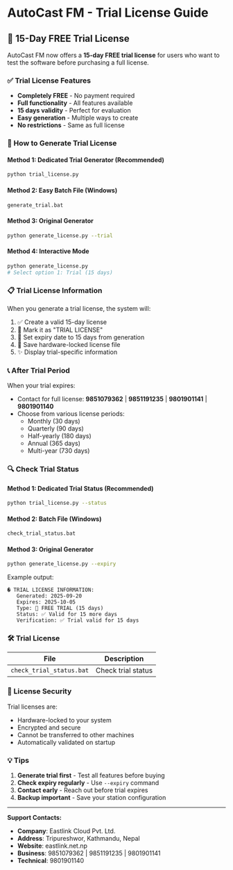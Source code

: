 # AutoCast FM - Trial License Guide

## 🎯 15-Day FREE Trial License

AutoCast FM now offers a **15-day FREE trial license** for users who want to test the software before purchasing a full license.

### ✅ Trial License Features

- **Completely FREE** - No payment required
- **Full functionality** - All features available
- **15 days validity** - Perfect for evaluation
- **Easy generation** - Multiple ways to create
- **No restrictions** - Same as full license

### 🚀 How to Generate Trial License

#### Method 1: Dedicated Trial Generator (Recommended)
```bash
python trial_license.py
```

#### Method 2: Easy Batch File (Windows)
```bash
generate_trial.bat
```

#### Method 3: Original Generator
```bash
python generate_license.py --trial
```

#### Method 4: Interactive Mode
```bash
python generate_license.py
# Select option 1: Trial (15 days)
```

### 📋 Trial License Information

When you generate a trial license, the system will:

1. ✅ Create a valid 15-day license
2. 🎯 Mark it as "TRIAL LICENSE" 
3. 📅 Set expiry date to 15 days from generation
4. 💾 Save hardware-locked license file
5. ✨ Display trial-specific information

### 📞 After Trial Period

When your trial expires:
- Contact for full license: **9851079362** | **9851191235** | **9801901141** | **9801901140**
- Choose from various license periods:
  - Monthly (30 days)
  - Quarterly (90 days) 
  - Half-yearly (180 days)
  - Annual (365 days)
  - Multi-year (730 days)

### 🔍 Check Trial Status

#### Method 1: Dedicated Trial Status (Recommended)
```bash
python trial_license.py --status
```

#### Method 2: Batch File (Windows)
```bash
check_trial_status.bat
```

#### Method 3: Original Generator
```bash
python generate_license.py --expiry
```

Example output:
```
� TRIAL LICENSE INFORMATION:
   Generated: 2025-09-20
   Expires: 2025-10-05
   Type: 🎯 FREE TRIAL (15 days)
   Status: ✅ Valid for 15 more days
   Verification: ✅ Trial valid for 15 days
```

### 🛠️ Trial License 
| File | Description |
|------|-------------|
| `check_trial_status.bat` | Check trial status |

### 🔐 License Security

Trial licenses are:
- Hardware-locked to your system
- Encrypted and secure
- Cannot be transferred to other machines
- Automatically validated on startup

### 💡 Tips

1. **Generate trial first** - Test all features before buying
2. **Check expiry regularly** - Use `--expiry` command
3. **Contact early** - Reach out before trial expires
4. **Backup important** - Save your station configuration

---

**Support Contacts:**
- **Company**: Eastlink Cloud Pvt. Ltd.
- **Address**: Tripureshwor, Kathmandu, Nepal
- **Website**: eastlink.net.np
- **Business**: 9851079362 | 9851191235 | 9801901141
- **Technical**: 9801901140